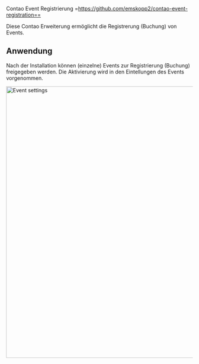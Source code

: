 Contao Event Registrierung
=https://github.com/emskopp2/contao-event-registration==

Diese Contao Erweiterung ermöglicht die Registrerung (Buchung) von Events.

## Anwendung

Nach der Installation können (einzelne) Events zur Registrierung (Buchung) freigegeben werden. Die Aktivierung wird in den Eintellungen des Events vorgenommen.

<img src="https://raw.githubusercontent.com/inspiredminds/contao-event-registration/main/event-settings.png" width="734" alt="Event settings">
